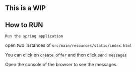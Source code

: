 ## This is a WIP 
## How to RUN

``Run the spring application ``

open two instances of `src/main/resources/static/index.html`

You can click on `create offer` and then click `send messages`

Open the console of the browser to see the messages. 